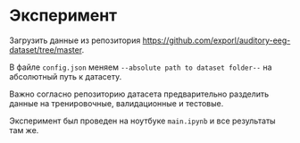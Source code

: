 # Эксперимент

Загрузить данные из репозитория https://github.com/exporl/auditory-eeg-dataset/tree/master.

В файле `config.json` меняем `--absolute path to dataset folder--` на абсолютный путь к датасету. 

Важно согласно репозиторию датасета предварительно разделить данные на тренировочные, валидационные и тестовые.

Эксперимент был проведен на ноутбуке `main.ipynb` и все результаты там же.